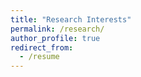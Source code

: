 ```yaml
---
title: "Research Interests"
permalink: /research/
author_profile: true
redirect_from:
  - /resume
---
```



